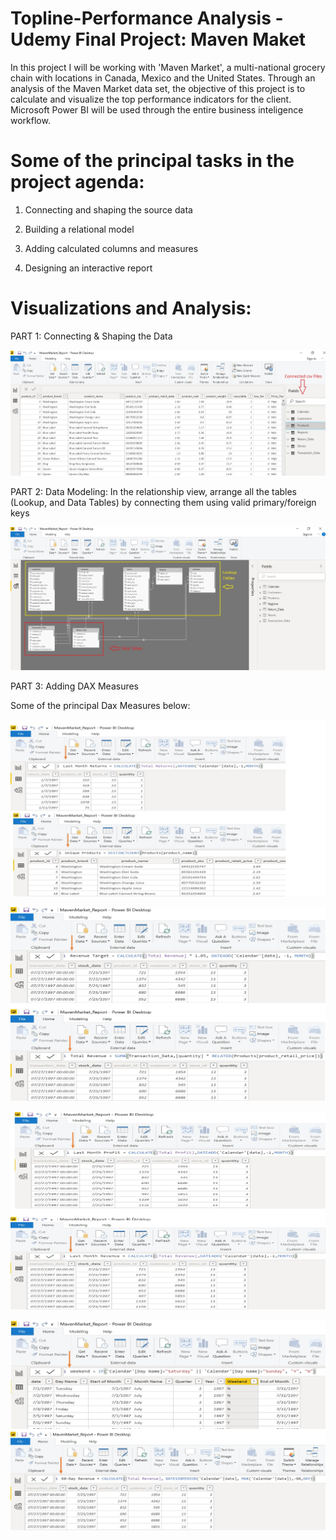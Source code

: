 # Topline-Performance Analysis - Udemy Final Project: Maven Maket

In this project I will be working with 'Maven Market', a multi-national grocery chain with locations in Canada, Mexico and the United States.
Through an analysis of the Maven Market data set, the objective of this project is to calculate and visualize the top performance indicators for the client. Microsoft Power BI will be used through the entire business inteligence workflow.

# Some of the principal tasks in the project agenda:

1. Connecting and shaping the source data

2. Building a relational model

3. Adding calculated columns and measures

4. Designing an interactive report


# Visualizations and Analysis:

PART 1: Connecting & Shaping the Data

![PART 1: Connecting & Shaping the Data](Images/Connected_csv_files.jpg)

PART 2: Data Modeling: In the relationship view, arrange all the tables (Lookup, and Data Tables) by connecting them using valid primary/foreign keys

![PART 2: Data Modeling: In the relationship view, arrange all the tables (Lookup, and Data Tables) by connecting them using valid primary/foreign keys](Images/Data_Medeling.jpg)

PART 3: Adding DAX Measures

Some of the principal Dax Measures below:

![PART 3: Dax Measures](Images/Dax_1.jpg)

![PART 3: Dax Measures](Images/Dax_2.jpg)

![PART 3: Dax Measures](Images/Dax_3.jpg)

![PART 3: Dax Measures](Images/Dax_4.jpg)
